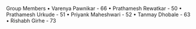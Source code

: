 Group Members 
•	Varenya Pawnikar - 66
•	Prathamesh Rewatkar - 50
•	Prathamesh Urkude - 51
•	Priyank Maheshwari - 52
•	Tanmay Dhobale - 63
•	Rishabh Girhe - 73
